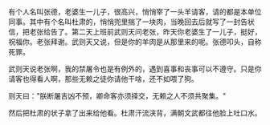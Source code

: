 有个人名叫张德，老婆生一儿子，很高兴，悄悄宰了一头羊请客，请的都是本单位同事。其中有个名叫杜肃的，悄悄兜里揣了一块肉，当晚回去后就写了一封告状信，把老张给告了。第二天上班前武则天问老张，昨天你老婆生了一儿子，挺好，祝福你。老张拜谢。武则天又说，但是你的羊肉是从那里来的呢。张德叩头，自称死罪。

武则天说老张啊，我的禁屠令也是有例外的，遇到喜事和丧事可以不遵守。只是你请客也得看人啊，那些无赖之徒你请他干啥，还不如喂了狗。

则天曰："朕断屠吉凶不预，卿命客亦须择交，无赖之人不须共聚集。"

然后把杜肃的状子拿了出来给他看。杜肃汗流浃背，满朝文武都往他脸上吐口水。